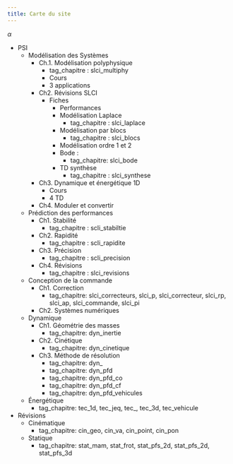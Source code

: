```yaml
---
title: Carte du site
---
```


$\alpha$

* PSI
  * Modélisation des Systèmes
    * Ch.1. Modélisation polyphysique
	  * tag_chapitre : slci_multiphy
	  * Cours
	  * 3 applications
	* Ch2. Révisions SLCI
	  * Fiches
	    * Performances
		* Modélisation Laplace
		  * tag_chapitre : slci_laplace
		* Modélisation par blocs
		  * tag_chapitre : slci_blocs
		* Modélisation ordre 1 et 2
		* Bode : 
		  * tag_chapitre: slci_bode
		* TD synthèse 
		  * tag_chapitre : slci_synthese
	* Ch3. Dynamique et énergétique 1D
	  * Cours
	  * 4 TD
    * Ch4. Moduler et convertir
  * Prédiction des performances
    * Ch1. Stabilité
	  - tag_chapitre : scli_stabiltie
	* Ch2. Rapidité
	  - tag_chapitre : scli_rapidite
	* Ch3. Précision
	  - tag_chapitre : scli_precision
	* Ch4. Révisions
	  - tag_chapitre : slci_revisions
  * Conception de la commande
    * Ch1. Correction
	  * tag_chapitre: slci_correcteurs, slci_p, slci_correcteur, slci_rp, slci_ap, slci_commande, slci_pi 
	* Ch2. Systèmes numériques
  * Dynamique
    * Ch1. Géométrie des masses
	  * tag_chapitre: dyn_inertie
	* Ch2. Cinétique
	  * tag_chapitre: dyn_cinetique
	* Ch3. Méthode de résolution 
	  * tag_chapitre: dyn_
	  * tag_chapitre: dyn_pfd
	  * tag_chapitre: dyn_pfd_co
	  * tag_chapitre: dyn_pfd_cf
	  * tag_chapitre: dyn_pfd_vehicules
  * Énergétique
    * tag_chapitre: tec_1d, tec_jeq, tec_, tec_3d, tec_vehicule
* Révisions 
  * Cinématique
    * tag_chapitre: cin_geo, cin_va, cin_point, cin_pon
  * Statique
    * tag_chapitre: stat_mam, stat_frot, stat_pfs_2d, stat_pfs_2d, stat_pfs_3d
